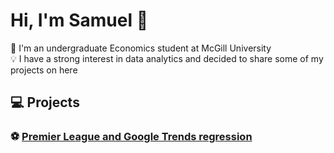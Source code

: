 # Hi, I'm Samuel 👋

📕 I'm an undergraduate Economics student at McGill University <br/>
💡 I have a strong interest in data analytics and decided to share some of my projects on here

## 💻 Projects
### ⚽️ [Premier League and Google Trends regression](https://github.com/samuelfd8/Premier-League-Google-Trends-Regression)


